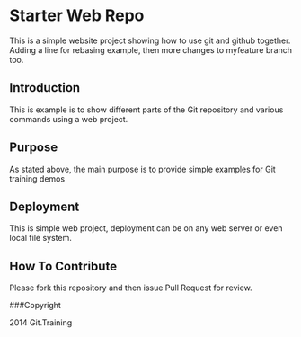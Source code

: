 # Starter Web Repo

This is a simple website project
showing how to use git and github together. Adding a line for
rebasing example, then more changes to myfeature branch too.
## Introduction

This is example is to show different parts
of the Git repository and various commands using a web project.

## Purpose

As stated above, the main purpose is to 
provide simple examples for Git training demos

## Deployment

This is simple web project, deployment 
can be on any web server or even local file system.

## How To Contribute

Please fork this repository and then issue Pull Request for review.


###Copyright

2014 Git.Training
